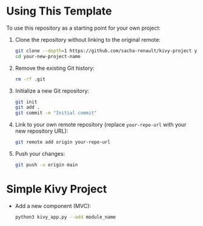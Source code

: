 # Using This Template

To use this repository as a starting point for your own project:

1. Clone the repository without linking to the original remote:
    ```bash
    git clone --depth=1 https://github.com/sacha-renault/kivy-project your-new-project-name
    cd your-new-project-name
    ```

2. Remove the existing Git history:
    ```bash
    rm -rf .git
    ```

3. Initialize a new Git repository:
    ```bash
    git init
    git add .
    git commit -m "Initial commit"
    ```

4. Link to your own remote repository (replace `your-repo-url` with your new repository URL):
    ```bash
    git remote add origin your-repo-url
    ```

5. Push your changes:
    ```bash
    git push -u origin main
    ```

# Simple Kivy Project

- Add a new component (MVC):
    ```bash
    python3 kivy_app.py --add module_name
    ```

